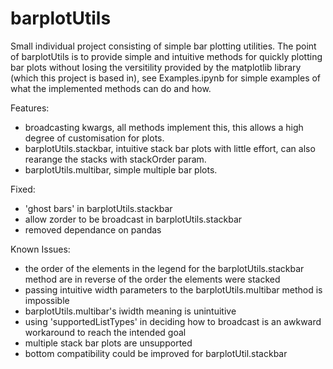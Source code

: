 # barplotUtils
Small individual project consisting of simple bar plotting utilities.
The point of barplotUtils is to provide simple and intuitive methods for
quickly plotting bar plots without losing the versitility provided by the
matplotlib library (which this project is based in), see Examples.ipynb
for simple examples of what the implemented methods can do and how.

Features:
- broadcasting kwargs, all methods implement this, this allows a high degree of customisation for plots.
- barplotUtils.stackbar, intuitive stack bar plots with little effort, can also rearange the stacks with stackOrder param.
- barplotUtils.multibar, simple multiple bar plots.

Fixed:
- 'ghost bars' in barplotUtils.stackbar
- allow zorder to be broadcast in barplotUtils.stackbar
- removed dependance on pandas

Known Issues:
- the order of the elements in the legend for the barplotUtils.stackbar method are in reverse of the order the elements were stacked
- passing intuitive width parameters to the barplotUtils.multibar method is impossible
- barplotUtils.multibar's iwidth meaning is unintuitive
- using 'supportedListTypes' in deciding how to broadcast is an awkward workaround to reach the intended goal
- multiple stack bar plots are unsupported
- bottom compatibility could be improved for barplotUtil.stackbar
